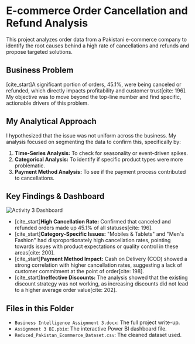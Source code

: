 # E-commerce Order Cancellation and Refund Analysis

This project analyzes order data from a Pakistani e-commerce company to identify the root causes behind a high rate of cancellations and refunds and propose targeted solutions.

## Business Problem
[cite_start]A significant portion of orders, 45.1%, were being canceled or refunded, which directly impacts profitability and customer trust[cite: 196]. My objective was to move beyond the top-line number and find specific, actionable drivers of this problem.

## My Analytical Approach
I hypothesized that the issue was not uniform across the business. My analysis focused on segmenting the data to confirm this, specifically by:
1.  **Time-Series Analysis:** To check for seasonality or event-driven spikes.
2.  **Categorical Analysis:** To identify if specific product types were more problematic.
3.  **Payment Method Analysis:** To see if the payment process contributed to cancellations.

## Key Findings & Dashboard
![Activity 3 Dashboard](https://i.imgur.com/uR0J48d.png)

* [cite_start]**High Cancellation Rate:** Confirmed that canceled and refunded orders made up 45.1% of all statuses[cite: 196].
* [cite_start]**Category-Specific Issues:** "Mobiles & Tablets" and "Men's Fashion" had disproportionately high cancellation rates, pointing towards issues with product expectations or quality control in these areas[cite: 200].
* [cite_start]**Payment Method Impact:** Cash on Delivery (COD) showed a strong correlation with higher cancellation rates, suggesting a lack of customer commitment at the point of order[cite: 198].
* [cite_start]**Ineffective Discounts:** The analysis showed that the existing discount strategy was not working, as increasing discounts did not lead to a higher average order value[cite: 202].

## Files in this Folder
* `Business Intelligence Assignment 3.docx`: The full project write-up.
* `Assignment 3 BI.pbix`: The interactive Power BI dashboard file.
* `Reduced_Pakistan_Ecommerce_Dataset.csv`: The cleaned dataset used.

